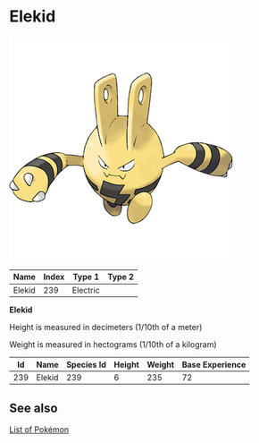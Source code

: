 # Elekid


![Elekid](images/239.png)

| **Name** | **Index** | **Type 1** | **Type 2** |
|----|----|----|----|
| Elekid | 239 | Electric  |  |

**Elekid** 


Height is measured in decimeters (1/10th of a meter)

Weight is measured in hectograms (1/10th of a kilogram)

| **Id** | **Name** | **Species Id** | **Height** | **Weight** | **Base Experience** |
|--------|----------|----------------|------------|------------|---------------------|
| 239 | Elekid | 239 | 6 | 235 | 72 |


## See also

[List of Pokémon](../pokemon.md)
